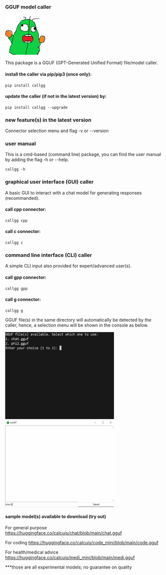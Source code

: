 ### GGUF model caller
[<img src="https://raw.githubusercontent.com/calcuis/gguf-connector/master/gguf.gif" width="128" height="128">](https://github.com/calcuis/gguf-connector/blob/main/gguf.gif)

This package is a GGUF (GPT-Generated Unified Format) file/model caller.
#### install the caller via pip/pip3 (once only):
```
pip install callgg
```
#### update the caller (if not in the latest version) by:
```
pip install callgg --upgrade
```
### new feature(s) in the latest version
Connector selection menu and flag -v or --version
### user manual
This is a cmd-based (command line) package, you can find the user manual by adding the flag -h or --help.
```
callgg -h
```
### graphical user interface (GUI) caller
A basic GUI to interact with a chat model for generating responses (recommanded).
#### call cpp connector:
```
callgg cpp
``` 
#### call c connector:
```
callgg c
```
### command line interface (CLI) caller
A simple CLI input also provided for expert/advanced user(s).
#### call gpp connector:
```
callgg gpp
```
#### call g connector:
```
callgg g
```
GGUF file(s) in the same directory will automatically be detected by the caller, hence, a selection menu will be shown in the console as below.

[<img src="https://raw.githubusercontent.com/calcuis/chatgpt-model-selector/master/demo.gif" width="350" height="280">](https://github.com/calcuis/chatgpt-model-selector/blob/main/demo.gif)
[<img src="https://raw.githubusercontent.com/calcuis/chatgpt-model-selector/master/demo1.gif" width="350" height="280">](https://github.com/calcuis/chatgpt-model-selector/blob/main/demo1.gif)

#### sample model(s) available to download (try out)
For general purpose
https://huggingface.co/calcuis/chat/blob/main/chat.gguf

For coding
https://huggingface.co/calcuis/code_mini/blob/main/code.gguf

For health/medical advice
https://huggingface.co/calcuis/medi_mini/blob/main/medi.gguf

***those are all experimental models; no guarantee on quality